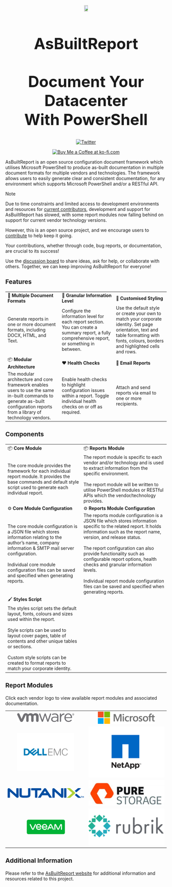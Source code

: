 <p align="center">
    <a href="https://www.asbuiltreport.com/" alt="AsBuiltReport"></a>
            <img src='https://github.com/AsBuiltReport.png' width="15%" height="15%" /></a>
</p>

<h1 style="font-size:5vw" align="center">
    AsBuiltReport
    <br><br>Document Your Datacenter
    <br>With PowerShell
</h1>

<p align="center">
    <a href="https://twitter.com/AsBuiltReport" target="_blank" rel="noopener noreferrer"><img src="https://img.shields.io/twitter/follow/AsBuiltReport.svg?style=social" alt="Twitter" /></a>
</p>

<p align="center">
    <a href='https://ko-fi.com/B0B7DDGZ7' target="_blank" rel="noopener noreferrer"><img height='36' style='border:0px;height:36px;' src='https://cdn.ko-fi.com/cdn/kofi1.png?v=3' border='0' alt='Buy Me a Coffee at ko-fi.com' /></a>
</p>

AsBuiltReport is an open source configuration document framework which utilises Microsoft PowerShell to produce as-built documentation in multiple document formats for multiple vendors and technologies. The framework allows users to easily generate clear and consistent documentation, for any environment which supports Microsoft PowerShell and/or a RESTful API.

>[!NOTE]
>Due to time constraints and limited access to development environments and resources for [current contributors](https://www.asbuiltreport.com/about/contributors/), development and support for AsBuiltReport has slowed, with some report modules now falling behind on support for current vendor technology versions.
>
>However, this is an open source project, and we encourage users to [contribute](https://www.asbuiltreport.com/dev-guide/contributing/) to help keep it going.
>
>Your contributions, whether through code, bug reports, or documentation, are crucial to its success!
>
>Use the [discussion board](https://github.com/orgs/AsBuiltReport/discussions) to share ideas, ask for help, or collaborate with others. Together, we can keep improving AsBuiltReport for everyone!

<h3 style="font-size:2vw" align="left"><b>Features</b></h3>

||||
|-----------------------|-----------------------|-----------------------|
| :memo: **Multiple Document Formats** | :microscope: **Granular Information Level** | :art: **Customised Styling** |
| Generate reports in one or more document formats, including DOCX, HTML, and Text. | Configure the information level for each report section. You can create a summary report, a fully comprehensive report, or something in between. | Use the default style or create your own to match your corporate identity. Set page orientation, text and table formatting with fonts, colours, borders and highlighted cells and rows. |
| :package: **Modular Architecture** | :hearts: **Health Checks** | :email: **Email Reports** |
| The modular architecture and core framework enables users to use the same in-built commands to generate as-built configuration reports from a library of technology vendors. | Enable health checks to highlight configuration issues within a report. Toggle individual health checks on or off as required. | Attach and send reports via email to one or more recipients. |

<h3 style="font-size:2vw" align="left"><b>Components</b></h3>



|||
|-----------------------|-----------------------|
| 📦 **Core Module** | 📦 **Reports Module** |
| The core module provides the framework for each individual report module. It provides the base commands and default style script used to generate each individual report. | The report module is specific to each vendor and/or technology and is used to extract information from the specific environment.<br><br>The report module will be written to utilise PowerShell modules or RESTful APIs which the vendor/technology provides. |
| ⚙️ **Core Module Configuration** | ⚙️ **Reports Module Configuration** |
|The core module configuration is a JSON file which stores information relating to the author’s name, company information & SMTP mail server configuration.<br><br>Individual core module configuration files can be saved and specified when generating reports. | The reports module configuration is a JSON file which stores information specific to the related report. It holds information such as the report name, version, and release status.<br><br>The report configuration can also provide functionality such as configurable report options, health checks and granular information levels.<br><br>Individual report module configuration files can be saved and specified when generating reports. |
| 🖌️ **Styles Script** |
| The styles script sets the default layout, fonts, colours and sizes used within the report.<br><br>Style scripts can be used to layout cover pages, table of contents and other unique tables or sections.<br><br>Custom style scripts can be created to format reports to match your corporate identity. |

<h3 style="font-size:2vw" align="left"><b>Report Modules</b></h3>

Click each vendor logo to view available report modules and associated documentation.

<table width="100%">
    <tr>
        <td align="center" valign="middle" width="50%"><a href="https://github.com/orgs/AsBuiltReport/repositories?q=VMware&type=all&language=&sort="><img src="https://raw.githubusercontent.com/AsBuiltReport/.github/main/profile/images/VMware.png" width="75%" height="75%" /></a></td>
        <td align="center" valign="middle" width="50%"><a href="https://github.com/orgs/AsBuiltReport/repositories?q=Microsoft&type=all&language=&sort="><img src="https://raw.githubusercontent.com/AsBuiltReport/.github/main/profile/images/Microsoft.png" width="75%" height="75%" /></a></td>
    </tr>
    <tr>
        <td align="center" valign="middle" width="50%"><a href="https://github.com/orgs/AsBuiltReport/repositories?q=DellEMC&type=all&language=&sort="><img src="https://raw.githubusercontent.com/AsBuiltReport/.github/main/profile/images/Dell_EMC.png" width="75%" height="75%" /></a></td>
        <td align="center" valign="middle" width="50%"><a href="https://github.com/orgs/AsBuiltReport/repositories?q=NetApp&type=all&language=&sort="><img src="https://raw.githubusercontent.com/AsBuiltReport/.github/main/profile/images/NetApp.png" /></a></td>
    </tr>
    <tr>
        <td align="center" valign="middle" width="50%"><a href="https://github.com/orgs/AsBuiltReport/repositories?q=Nutanix&type=all&language=&sort="><img src="https://raw.githubusercontent.com/AsBuiltReport/.github/main/profile/images/Nutanix.png" /></a></td>
        <td align="center" valign="middle" width="50%"><a href="https://github.com/orgs/AsBuiltReport/repositories?q=PureStorage&type=all&language=&sort="><img src="https://raw.githubusercontent.com/AsBuiltReport/.github/main/profile/images/PureStorage.jpg" /></a></td>
    </tr>
    <tr>
        <td align="center" valign="middle" width="50%"><a href="https://github.com/orgs/AsBuiltReport/repositories?q=Veeam&type=all&language=&sort="><img src="https://raw.githubusercontent.com/AsBuiltReport/.github/main/profile/images/Veeam.png" width="50%" height="50%" /></a></td>
        <td align="center" valign="middle" width="50%"><a href="https://github.com/orgs/AsBuiltReport/repositories?q=Rubrik&type=all&language=&sort="><img src="https://raw.githubusercontent.com/AsBuiltReport/.github/main/profile/images/Rubrik.png" /></a></td>
    </tr>
</table>

<h3 style="font-size:2vw" align="left"><b>Additional Information</b></h3>

Please refer to the [AsBuiltReport website](https://www.asbuiltreport.com) for additional information and resources related to this project.
